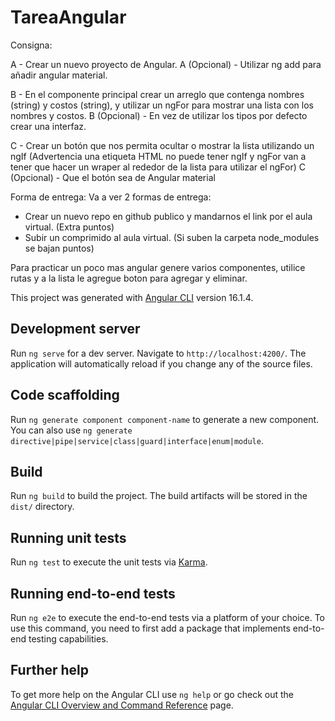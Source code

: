 # TareaAngular

Consigna:

A - Crear un nuevo proyecto de Angular. A (Opcional) - Utilizar ng add para añadir angular material.

B - En el componente principal crear un arreglo que contenga nombres (string) y costos (string), y utilizar un ngFor para mostrar una lista con los nombres y costos. B (Opcional) - En vez de utilizar los tipos por defecto crear una interfaz.

C - Crear un botón que nos permita ocultar o mostrar la lista utilizando un ngIf (Advertencia una etiqueta HTML no puede tener ngIf y ngFor van a tener que hacer un wraper al rededor de la lista para utilizar el ngFor)
 C (Opcional) - Que el botón sea de Angular material
 
Forma de entrega:
Va a ver 2 formas de entrega:
- Crear un nuevo repo en github publico y mandarnos el link por el aula virtual. (Extra puntos)
- Subir un comprimido al aula virtual. (Si suben la carpeta node_modules se bajan puntos)

Para practicar un poco mas angular genere varios componentes, utilice rutas y a la lista le agregue boton para agregar y eliminar.

This project was generated with [Angular CLI](https://github.com/angular/angular-cli) version 16.1.4.

## Development server

Run `ng serve` for a dev server. Navigate to `http://localhost:4200/`. The application will automatically reload if you change any of the source files.

## Code scaffolding

Run `ng generate component component-name` to generate a new component. You can also use `ng generate directive|pipe|service|class|guard|interface|enum|module`.

## Build

Run `ng build` to build the project. The build artifacts will be stored in the `dist/` directory.

## Running unit tests

Run `ng test` to execute the unit tests via [Karma](https://karma-runner.github.io).

## Running end-to-end tests

Run `ng e2e` to execute the end-to-end tests via a platform of your choice. To use this command, you need to first add a package that implements end-to-end testing capabilities.

## Further help

To get more help on the Angular CLI use `ng help` or go check out the [Angular CLI Overview and Command Reference](https://angular.io/cli) page.
